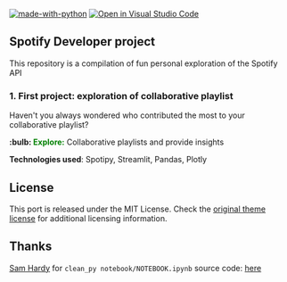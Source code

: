 [![made-with-python](https://img.shields.io/badge/Made%20with-Python-1f425f.svg)](https://www.python.org/)
[![Open in Visual Studio Code](https://img.shields.io/badge/Editor-VSCode-blue?style=flat-square&logo=visual-studio-code&logoColor=white)](https://github.dev/ArianeDlns/spotify-dev/tree/main)

## Spotify Developer project

This repository is a compilation of fun personal exploration of the Spotify API

### 1. First project: exploration of collaborative playlist
Haven't you always wondered who contributed the most to your collaborative playlist?
<div class="alert alert-block alert-success">
<b>:bulb: <font color='green'>Explore:</font></b> Collaborative playlists and provide insights
</div>

**Technologies used**: Spotipy, Streamlit, Pandas, Plotly


## License

This port is released under the MIT License. Check the [original theme license](https://bootstrapious.com/p/creative-portfolio) for additional licensing information.

## Thanks
[Sam Hardy](https://github.com/samhardyhey) for ``clean_py notebook/NOTEBOOK.ipynb`` source code: [here](https://github.com/samhardyhey/clean-py)
